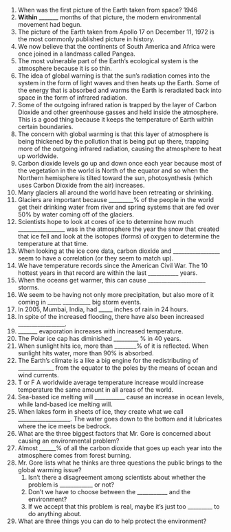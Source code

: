 1. When was the first picture of the Earth taken from space? 1946
2. **Within** _______ months of that picture, the modern environmental movement had begun.
3. The picture of the Earth taken from Apollo 17 on December 11, 1972 is the most commonly published picture in history.
4. We now believe that the continents of South America and Africa were once joined in a landmass called Pangea.
5. The most vulnerable part of the Earth’s ecological system is the atmosphere because it is so thin.
6. The idea of global warning is that the sun’s radiation comes into the system in the form of light waves and then heats up the Earth. Some of the energy that is absorbed and warms the Earth is reradiated back into space in the form of infrared radiation.
7. Some of the outgoing infrared ration is trapped by the layer of Carbon Dioxide and other greenhouse gasses and held inside the atmosphere. This is a good thing because it keeps the temperature of Earth within certain boundaries.
8. The concern with global warming is that this layer of atmosphere is being thickened by the pollution that is being put up there, trapping more of the outgoing infrared radiation, causing the atmosphere to heat up worldwide.
9. Carbon dioxide levels go up and down once each year because most of the vegetation in the world is North of the equator and so when the Northern hemisphere is tilted toward the sun, photosynthesis (which uses Carbon Dioxide from the air) increases.
10. Many glaciers all around the world have been retreating or shrinking.
11. Glaciers are important because _________% of the people in the world get their drinking water from river and spring systems that are fed over 50% by water coming off of the glaciers.
12. Scientists hope to look at cores of ice to determine how much _________________ was in the atmosphere the year the snow that created that ice fell and look at the isotopes (forms) of oxygen to determine the temperature at that time.
13. When looking at the ice core data, carbon dioxide and _________________ seem to have a correlation (or they seem to match up).
14. We have temperature records since the American Civil War. The 10 hottest years in that record are within the last ___________ years.
15. When the oceans get warmer, this can cause _____________________ storms.
16. We seem to be having not only more precipitation, but also more of it coming in _____ __________ big storm events.
17. In 2005, Mumbai, India, had _____ inches of rain in 24 hours.
18. In spite of the increased flooding, there have also been increased _________________.
19. _______ evaporation increases with increased temperature.
20. The Polar ice cap has diminished _________ % in 40 years.
21. When sunlight hits ice, more than ________% of it is reflected. When sunlight hits water, more than 90% is absorbed.
22. The Earth’s climate is a like a big engine for the redistributing of _____________ from the equator to the poles by the means of ocean and wind currents.
23. T or F A worldwide average temperature increase would increase temperature the same amount in all areas of the world.
24. Sea-based ice melting will ___________ cause an increase in ocean levels, while land-based ice melting will.
25. When lakes form in sheets of ice, they create what we call ___________________. The water goes down to the bottom and it lubricates where the ice meets be bedrock.
26. What are the three biggest factors that Mr. Gore is concerned about causing an environmental problem?
27. Almost ______% of all the carbon dioxide that goes up each year into the atmosphere comes from forest burning.
28. Mr. Gore lists what he thinks are three questions the public brings to the global warming issue?
	1. Isn’t there a disagreement among scientists about whether the problem is ____________ or not?
	2. Don’t we have to choose between the ___________ and the environment?
	3. If we accept that this problem is real, maybe it’s just too _________ to do anything about.
29. What are three things you can do to help protect the environment?